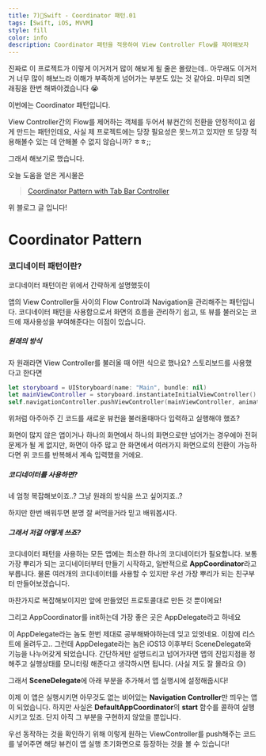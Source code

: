 ```yaml
---
title: 7)🍎Swift - Coordinator 패턴.01
tags: [Swift, iOS, MVVM]
style: fill
color: info
description: Coordinator 패턴을 적용하여 View Controller Flow를 제어해보자
---
```




진짜로 이 프로젝트가 이렇게 이거저거 많이 해보게 될 줄은 몰랐는데.. 아무래도 이거저거 너무 많이 해보느라 이해가 부족하게 넘어가는 부분도 있는 것 같아요. 마무리 되면 래핑을 한번 해봐야겠습니다 😭

이번에는 Coordinator 패턴입니다.

View Controller간의 Flow를 제어하는 객체를 두어서 뷰컨간의 전환을 안정적이고 쉽게 만드는 패턴인데요, 사실 제 프로젝트에는 당장 필요성은 못느끼고 있지만 또 당장 적용해볼수 있는 데 안해볼 수 없지 않습니까? ㅎㅎ;;

그래서 해보기로 했습니다.

오늘 도움을 얻은 게시물은

> [Coordinator Pattern with Tab Bar Controller](https://somevitalyz123.medium.com/coordinator-pattern-with-tab-bar-controller-33e08d39d7d)

위 블로그 글 입니다!

# Coordinator Pattern

### 코디네이터 패턴이란?

코디네이터 패턴이란 위에서 간략하게 설명했듯이

앱의 View Controller들 사이의 Flow Control과 Navigation을 관리해주는 패턴입니다. 코디네이터 패턴을 사용함으로서 화면의 흐름을 관리하기 쉽고, 또 뷰를 불러오는 코드에 재사용성을 부여해준다는 이점이 있습니다.



##### 원래의 방식

자 원래라면 View Controller를 불러올 때 어떤 식으로 했나요? 스토리보드를 사용했다고 한다면

~~~swift
let storyboard = UIStoryboard(name: "Main", bundle: nil)
let mainViewController = storyboard.instantiateInitialViewController() as! MainViewController
self.navigationController.pushViewController(mainViewController, animated: true)
~~~

위처럼 아주아주 긴 코드를 새로운 뷰컨을 불러올때마다 입력하고 실행해야 했죠?

화면이 많지 않은 앱이거나 하나의 화면에서 하나의 화면으로만 넘어가는 경우에야 전혀 문제가 될 게 없지만, 화면이 아주 많고 한 화면에서 여러가지 화면으로의 전환이 가능하다면 위 코드를 반복해서 계속 입력했을 거에요. 



##### 코디네이터를 사용하면?

<script src="https://gist.github.com/StanSign/7e78c70a93c51b47a626b103723a2d3d.js?file=Coordinator.swift"></script>

네 엄청 복잡해보이죠..? 그냥 원래의 방식을 쓰고 싶어지죠..?

하지만 한번 배워두면 분명 잘 써먹을거라 믿고 배워봅시다.



##### 그래서 저걸 어떻게 쓰죠?

코디네이터 패턴을 사용하는 모든 앱에는 최소한 하나의 코디네이터가 필요합니다. 보통 가장 뿌리가 되는 코디네이터부터 만들기 시작하고, 일반적으로 **AppCoordinator**라고 부릅니다. 물론 여러개의 코디네이터를 사용할 수 있지만 우선 가장 뿌리가 되는 친구부터 만들어보겠습니다.

<script src="https://gist.github.com/StanSign/7e78c70a93c51b47a626b103723a2d3d.js?file=AppCoordinator.swift"></script>

마찬가지로 복잡해보이지만 앞에 만들었던 프로토콜대로 만든 것 뿐이에요!

그리고 AppCoordinator를 init하는데 가장 좋은 곳은 AppDelegate라고 하네요

이 AppDelegate라는 놈도 한번 제대로 공부해봐야하는데 잊고 있엇네요. 이참에 리스트에 올려두고.. 그런데 AppDelegate라는 놈은 iOS13 이후부터 SceneDelegate와 기능을 나누어갖게 되었습니다. 간단하게만 설명드리고 넘어가자면 앱의 진입지점을 정해주고 실행상태를 모니터링 해준다고 생각하시면 됩니다. (사실 저도 잘 몰라요 😓)

그래서 **SceneDelegate**에 아래 부분을 추가해서 앱 실행시에 설정해줍시다!

<script src="https://gist.github.com/StanSign/7e78c70a93c51b47a626b103723a2d3d.js?file=SceneDelegate.swift"></script>

이제 이 앱은 실행시키면 아무것도 없는 비어있는 **Navigation Controller**만 띄우는 앱이 되었습니다. 하지만 사실은 **DefaultAppCoordinator**의 **start** 함수를 콜하여 실행시키고 있죠. 단지 아직 그 부분을 구현하지 않았을 뿐입니다.

<script src="https://gist.github.com/StanSign/7e78c70a93c51b47a626b103723a2d3d.js?file=showHomeFlow.swift"></script>

우선 동작하는 것을 확인하기 위해 이렇게 원하는 ViewController를 push해주는 코드를 넣어주면 해당 뷰컨이 앱 실행 초기화면으로 등장하는 것을 볼 수 있습니다!
